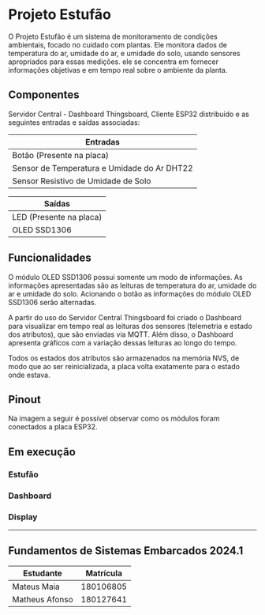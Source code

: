 # Projeto Estufão 


O Projeto Estufão é um sistema de monitoramento de condições ambientais, focado no cuidado com plantas. Ele monitora dados de temperatura do ar, umidade do ar, e 
umidade do solo, usando sensores apropriados para essas medições. ele se concentra em fornecer informações objetivas e em tempo real sobre o ambiente da planta.

## Componentes 

Servidor Central - Dashboard Thingsboard, Cliente ESP32 distribuído e as seguintes entradas e saídas  associadas: 

| Entradas | 
| - | 
| Botão (Presente na placa)|
| Sensor de Temperatura e Umidade do Ar DHT22 |
| Sensor Resistivo de Umidade de Solo | 


| Saídas | 
| - | 
| LED (Presente na placa) |
| OLED SSD1306 |

## Funcionalidades

O módulo OLED SSD1306 possui somente um modo de informações. As informações apresentadas são as leituras de temperatura do ar, umidade do ar e umidade do solo. Acionando o botão as informações 
do módulo OLED SSD1306 serão alternadas.

A partir do uso do Servidor Central Thingsboard foi criado o Dashboard para visualizar em tempo real  as leituras dos sensores (telemetria e estado dos atributos), que são enviadas via MQTT. Além disso, o Dashboard apresenta gráficos com a variação dessas leituras ao longo do tempo.

Todos os estados dos atributos são armazenados na memória NVS, de modo que ao ser reinicializada, a placa volta exatamente para o estado onde estava.

## Pinout

Na imagem a seguir é possível observar como os módulos foram conectados a placa ESP32. 


## Em execução 

### Estufão


### Dashboard

### Display 


---
## Fundamentos de Sistemas Embarcados 2024.1

| Estudante | Matrícula | 
| - | - |
| Mateus Maia | 180106805 | 
| Matheus Afonso | 180127641  | 